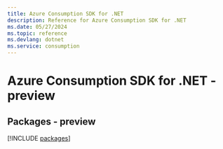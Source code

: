 ```yaml
---
title: Azure Consumption SDK for .NET
description: Reference for Azure Consumption SDK for .NET
ms.date: 05/27/2024
ms.topic: reference
ms.devlang: dotnet
ms.service: consumption
---
```

# Azure Consumption SDK for .NET - preview
## Packages - preview
[!INCLUDE [packages](consumption-index.md)]